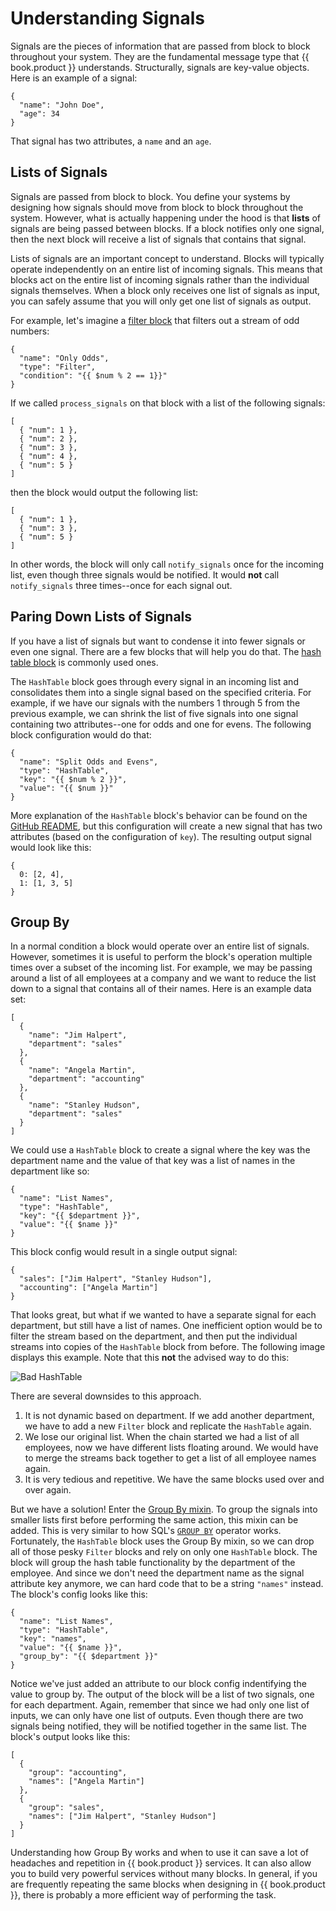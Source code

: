 # Understanding Signals

Signals are the pieces of information that are passed from block to block throughout your system. They are the fundamental message type that {{ book.product }} understands. Structurally, signals are key-value objects. Here is an example of a signal:

```
{
  "name": "John Doe",
  "age": 34
}
```

That signal has two attributes, a `name` and an `age`.

## Lists of Signals

Signals are passed from block to block. You define your systems by designing how signals should move from block to block throughout the system. However, what is actually happening under the hood is that **lists** of signals are being passed between blocks. If a block notifies only one signal, then the next block will receive a list of signals that contains that signal.

Lists of signals are an important concept to understand. Blocks will typically operate independently on an entire list of incoming signals. This means that blocks act on the entire list of incoming signals rather than the individual signals themselves. When a block only receives one list of signals as input, you can safely assume that you will only get one list of signals as output.

For example, let's imagine a [filter block](https://github.com/nio-blocks/filter) that filters out a stream of odd numbers:

```
{
  "name": "Only Odds",
  "type": "Filter",
  "condition": "{{ $num % 2 == 1}}"
}
```

If we called `process_signals` on that block with a list of the following signals:

```
[
  { "num": 1 },
  { "num": 2 },
  { "num": 3 },
  { "num": 4 },
  { "num": 5 }
]
```

then the block would output the following list:

```
[
  { "num": 1 },
  { "num": 3 },
  { "num": 5 }
]
```

In other words, the block will only call `notify_signals` once for the incoming list, even though three signals would be notified. It would **not** call `notify_signals` three times--once for each signal out.

## Paring Down Lists of Signals

If you have a list of signals but want to condense it into fewer signals or even one signal. There are a few blocks that will help you do that. The [hash table block](https://github.com/nio-blocks/hash_table.git) is commonly used ones.  

The `HashTable` block goes through every signal in an incoming list and consolidates them into a single signal based on the specified criteria. For example, if we have our signals with the numbers 1 through 5 from the previous example, we can shrink the list of five signals into one signal containing two attributes--one for odds and one for evens. The following block configuration would do that:

```
{
  "name": "Split Odds and Evens",
  "type": "HashTable",
  "key": "{{ $num % 2 }}",
  "value": "{{ $num }}"
}
```

More explanation of the `HashTable` block's behavior can be found on the [GitHub README](https://github.com/nio-blocks/hash_table.git), but this configuration will create a new signal that has two attributes \(based on the configuration of `key`\). The resulting output signal would look like this:

```
{
  0: [2, 4],
  1: [1, 3, 5]
}
```

## Group By

In a normal condition a block would operate over an entire list of signals. However, sometimes it is useful to perform the block's operation multiple times over a subset of the incoming list. For example, we may be passing around a list of all employees at a company and we want to reduce the list down to a signal that contains all of their names. Here is an example data set:

```
[
  {
    "name": "Jim Halpert",
    "department": "sales"
  },
  {
    "name": "Angela Martin",
    "department": "accounting"
  },
  {
    "name": "Stanley Hudson",
    "department": "sales"
  }
]
```

We could use a `HashTable` block to create a signal where the key was the department name and the value of that key was a list of names in the department like so:

```
{
  "name": "List Names",
  "type": "HashTable",
  "key": "{{ $department }}",
  "value": "{{ $name }}"
}
```

This block config would result in a single output signal:

```
{
  "sales": ["Jim Halpert", "Stanley Hudson"],
  "accounting": ["Angela Martin"]
}
```

That looks great, but what if we wanted to have a separate signal for each department, but still have a list of names. One inefficient option would be to filter the stream based on the department, and then put the individual streams into copies of the `HashTable` block from before. The following image displays this example. Note that this **not** the advised way to do this:

![Bad HashTable](/img/bad-hash-table.png)

There are several downsides to this approach.

1. It is not dynamic based on department. If we add another department, we have to add a new `Filter` block and replicate the `HashTable` again.
2. We lose our original list. When the chain started we had a list of all employees, now we have different lists floating around. We would have to merge the streams back together to get a list of all employee names again.
3. It is very tedious and repetitive. We have the same blocks used over and over again.

But we have a solution! Enter the [Group By mixin](https://github.com/nioinnovation/nio/tree/master/nio/block/mixins/group_by). To group the signals into smaller lists first before performing the same action, this mixin can be added. This is very similar to how SQL's [`GROUP BY`](https://www.w3schools.com/sql/sql_groupby.asp) operator works. Fortunately, the `HashTable` block uses the Group By mixin, so we can drop all of those pesky `Filter` blocks and rely on only one `HashTable` block. The block will group the hash table functionality by the department of the employee. And since we don't need the department name as the signal attribute key anymore, we can hard code that to be a string `"names"` instead. The block's config looks like this:

```
{
  "name": "List Names",
  "type": "HashTable",
  "key": "names",
  "value": "{{ $name }}",
  "group_by": "{{ $department }}"
}
```

Notice we've just added an attribute to our block config indentifying the value to group by. The output of the block will be a list of two signals, one for each department. Again, remember that since we had only one list of inputs, we can only have one list of outputs. Even though there are two signals being notified, they will be notified together in the same list. The block's output looks like this:

```
[
  {
    "group": "accounting",
    "names": ["Angela Martin"]
  },
  {
    "group": "sales",
    "names": ["Jim Halpert", "Stanley Hudson"]
  }
]
```

Understanding how Group By works and when to use it can save a lot of headaches and repetition in {{ book.product }} services. It can also allow you to build very powerful services without many blocks. In general, if you are frequently repeating the same blocks when designing in {{ book.product }}, there is probably a more efficient way of performing the task.

